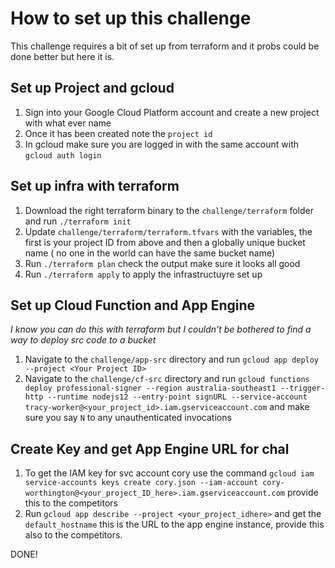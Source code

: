 # How to set up this challenge

This challenge requires a bit of set up from terraform and it probs could be done better but here it is.

## Set up Project and gcloud
1. Sign into your Google Cloud Platform account and create a new project with what ever name
2. Once it has been created note the `project id` 
3. In gcloud make sure you are logged in with the same account with `gcloud auth login`


## Set up infra with terraform
1. Download the right terraform binary to the `challenge/terraform` folder and run `./terraform init`
2. Update `challenge/terraform/terraform.tfvars` with the variables, the first is your project ID from above and then a globally unique bucket name ( no one in the world can have the same bucket name)
3. Run `./terraform plan` check the output make sure it looks all good
4. Run `./terraform apply` to apply the infrastructuyre set up

## Set up Cloud Function and App Engine
*I know you can do this with terraform but I couldn't be bothered to find a way to deploy src code to a bucket*
1. Navigate to the `challenge/app-src` directory and run `gcloud app deploy --project <Your Project ID>`
2. Navigate to the `challenge/cf-src` directory and run `gcloud functions deploy professional-signer --region australia-southeast1 --trigger-http --runtime nodejs12 --entry-point signURL --service-account tracy-worker@<your_project_id>.iam.gserviceaccount.com` and make sure you say `N` to any unauthenticated invocations

## Create Key and get App Engine URL for chal
1. To get the IAM key for svc account cory use the command `gcloud iam service-accounts keys create cory.json --iam-account cory-worthington@<your_project_ID_here>.iam.gserviceaccount.com` provide this to the competitors
2. Run `gcloud app describe --project <your_project_idhere>` and get the `default_hostname` this is the URL to the app engine instance, provide this also to the competitors. 

DONE!

